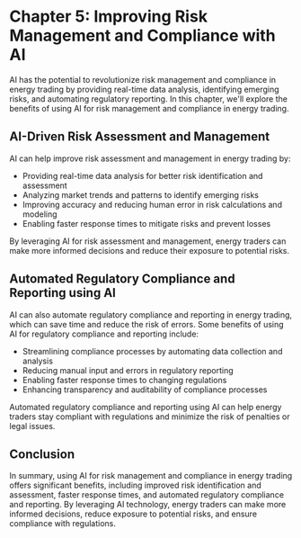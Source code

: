 Chapter 5: Improving Risk Management and Compliance with AI
===========================================================

AI has the potential to revolutionize risk management and compliance in energy trading by providing real-time data analysis, identifying emerging risks, and automating regulatory reporting. In this chapter, we'll explore the benefits of using AI for risk management and compliance in energy trading.

AI-Driven Risk Assessment and Management
----------------------------------------

AI can help improve risk assessment and management in energy trading by:

* Providing real-time data analysis for better risk identification and assessment
* Analyzing market trends and patterns to identify emerging risks
* Improving accuracy and reducing human error in risk calculations and modeling
* Enabling faster response times to mitigate risks and prevent losses

By leveraging AI for risk assessment and management, energy traders can make more informed decisions and reduce their exposure to potential risks.

Automated Regulatory Compliance and Reporting using AI
------------------------------------------------------

AI can also automate regulatory compliance and reporting in energy trading, which can save time and reduce the risk of errors. Some benefits of using AI for regulatory compliance and reporting include:

* Streamlining compliance processes by automating data collection and analysis
* Reducing manual input and errors in regulatory reporting
* Enabling faster response times to changing regulations
* Enhancing transparency and auditability of compliance processes

Automated regulatory compliance and reporting using AI can help energy traders stay compliant with regulations and minimize the risk of penalties or legal issues.

Conclusion
----------

In summary, using AI for risk management and compliance in energy trading offers significant benefits, including improved risk identification and assessment, faster response times, and automated regulatory compliance and reporting. By leveraging AI technology, energy traders can make more informed decisions, reduce exposure to potential risks, and ensure compliance with regulations.
